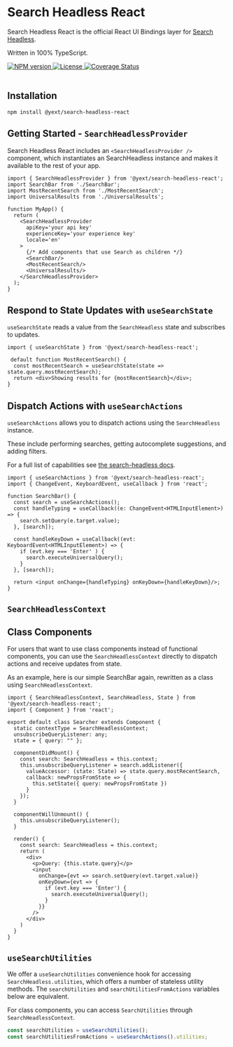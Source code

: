 # Search Headless React

Search Headless React is the official React UI Bindings layer for [Search Headless](https://www.npmjs.com/package/@yext/search-headless).

Written in 100% TypeScript.

<div>
  <a href="https://npmjs.org/package/@yext/search-headless-react">
    <img src="https://img.shields.io/npm/v/@yext/search-headless-react" alt="NPM version"/>
  </a>
  <a href="./LICENSE">
    <img src="https://img.shields.io/badge/License-BSD%203--Clause-blue.svg" alt="License"/>
  </a>
  <a href='https://coveralls.io/github/yext/search-headless-react?branch=main'>
    <img src='https://coveralls.io/repos/github/yext/search-headless-react/badge.svg?branch=main' alt='Coverage Status' />
  </a>
</div>
<br>

## Installation

```shell
npm install @yext/search-headless-react
```

## Getting Started - `SearchHeadlessProvider`

Search Headless React includes an `<SearchHeadlessProvider />` component, which instantiates an SearchHeadless instance and makes it available to the rest of your app.

```tsx
import { SearchHeadlessProvider } from '@yext/search-headless-react';
import SearchBar from './SearchBar';
import MostRecentSearch from './MostRecentSearch';
import UniversalResults from './UniversalResults';

function MyApp() {
  return (
    <SearchHeadlessProvider
      apiKey='your api key'
      experienceKey='your experience key'
      locale='en'
    >
      {/* Add components that use Search as children */}
      <SearchBar/>
      <MostRecentSearch/>
      <UniversalResults/>
    </SearchHeadlessProvider>
  );
}
```

## Respond to State Updates with `useSearchState`

`useSearchState` reads a value from the `SearchHeadless` state and subscribes to updates.

```tsx
import { useSearchState } from '@yext/search-headless-react';

 default function MostRecentSearch() {
  const mostRecentSearch = useSearchState(state => state.query.mostRecentSearch);
  return <div>Showing results for {mostRecentSearch}</div>;
}
```

## Dispatch Actions with `useSearchActions`

`useSearchActions` allows you to dispatch actions using the `SearchHeadless` instance.

These include performing searches, getting autocomplete suggestions, and adding filters.

For a full list of capabilities see [the search-headless docs](https://www.npmjs.com/package/@yext/search-headless).

```tsx
import { useSearchActions } from '@yext/search-headless-react';
import { ChangeEvent, KeyboardEvent, useCallback } from 'react';

function SearchBar() {
  const search = useSearchActions();
  const handleTyping = useCallback((e: ChangeEvent<HTMLInputElement>) => {
    search.setQuery(e.target.value);
  }, [search]);
  
  const handleKeyDown = useCallback((evt: KeyboardEvent<HTMLInputElement>) => {
    if (evt.key === 'Enter' ) {
      search.executeUniversalQuery();
    }
  }, [search]);

  return <input onChange={handleTyping} onKeyDown={handleKeyDown}/>;
}
```

## `SearchHeadlessContext`
## Class Components

For users that want to use class components instead of functional components, you can use the `SearchHeadlessContext` directly to dispatch actions and receive updates from state.

As an example, here is our simple SearchBar again, rewritten as a class using `SearchHeadlessContext`.

```tsx
import { SearchHeadlessContext, SearchHeadless, State } from '@yext/search-headless-react';
import { Component } from 'react';

export default class Searcher extends Component {
  static contextType = SearchHeadlessContext;
  unsubscribeQueryListener: any;
  state = { query: "" };

  componentDidMount() {
    const search: SearchHeadless = this.context;
    this.unsubscribeQueryListener = search.addListener({
      valueAccessor: (state: State) => state.query.mostRecentSearch,
      callback: newPropsFromState => {
        this.setState({ query: newPropsFromState })
      }
    });
  }

  componentWillUnmount() {
    this.unsubscribeQueryListener();
  }

  render() {
    const search: SearchHeadless = this.context;
    return (
      <div>
        <p>Query: {this.state.query}</p>
        <input
          onChange={evt => search.setQuery(evt.target.value)}
          onKeyDown={evt => {
            if (evt.key === 'Enter') {
              search.executeUniversalQuery();
            }
          }}
        />
      </div>
    )
  }
}
```

## `useSearchUtilities`

We offer a `useSearchUtilities` convenience hook for accessing `SearchHeadless.utilities`, which offers a number of stateless utility methods.
The `searchUtilities` and `searchUtilitiesFromActions` variables below are equivalent.

For class components, you can access `SearchUtilities` through `SearchHeadlessContext`.

```ts
const searchUtilities = useSearchUtilities();
const searchUtilitiesFromActions = useSearchActions().utilities;
```
